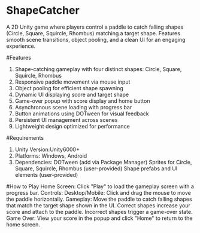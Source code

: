 # ShapeCatcher
A 2D Unity game where players control a paddle to catch falling shapes (Circle, Square, Squircle, Rhombus) matching a target shape. Features smooth scene transitions, object pooling, and a clean UI for an engaging experience.

#Features
1. Shape-catching gameplay with four distinct shapes: Circle, Square, Squircle, Rhombus
2. Responsive paddle movement via mouse input
3. Object pooling for efficient shape spawning
4. Dynamic UI displaying score and target shape
5. Game-over popup with score display and home button
6. Asynchronous scene loading with progress bar
7. Button animations using DOTween for visual feedback
8. Persistent UI management across scenes
9. Lightweight design optimized for performance


#Requirements
1. Unity Version:Unity6000+
2. Platforms: Windows, Android
3. Dependencies:
  DOTween (add via Package Manager)
  Sprites for Circle, Square, Squircle, Rhombus (user-provided)
  Shape prefabs and UI elements (user-provided)

#How to Play
Home Screen: Click "Play" to load the gameplay screen with a progress bar.
Controls:
Desktop/Mobile: Click and drag the mouse to move the paddle horizontally.
Gameplay:
Move the paddle to catch falling shapes that match the target shape shown in the UI.
Correct shapes increase your score and attach to the paddle.
Incorrect shapes trigger a game-over state.
Game Over: View your score in the popup and click "Home" to return to the home screen.

